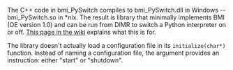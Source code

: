 The C++ code in bmi_PySwitch compiles to bmi_PySwitch.dll in Windows -- bmi_PySwitch.so in \*nix.
The result is library that minimally implements BMI (OE version 1.0) and can be run from DIMR to switch a Python interpreter on or off.
[This page in the wiki](https://github.com/niwa/interoperable_land_water_models/wiki/Wrapping-Python-Models-for-Running-in-DIMR) explains what this is for.

The library doesn't actually load a configuration file in its `initialize(char*)` function. Instead of naming a configuration file, 
the argument provides an instruction: either "start" or "shutdown".

